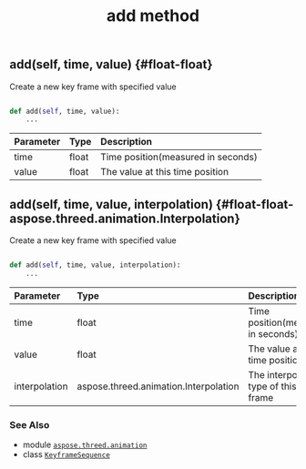 ﻿---
title: add method
second_title: Aspose.3D for Python via .NET API References
description: 
type: docs
weight: 20
url: /python-net/aspose.threed.animation/keyframesequence/add/
is_root: false
---

## add(self, time, value) {#float-float}

Create a new key frame with specified value



```python

def add(self, time, value):
    ...
```


| Parameter | Type | Description |
| :- | :- | :- |
| time | float | Time position(measured in seconds) |
| value | float | The value at this time position |


## add(self, time, value, interpolation) {#float-float-aspose.threed.animation.Interpolation}

Create a new key frame with specified value



```python

def add(self, time, value, interpolation):
    ...
```


| Parameter | Type | Description |
| :- | :- | :- |
| time | float | Time position(measured in seconds) |
| value | float | The value at this time position |
| interpolation | aspose.threed.animation.Interpolation | The interpolation type of this key frame |



### See Also
* module [`aspose.threed.animation`](../../)
* class [`KeyframeSequence`](/3d/python-net/aspose.threed.animation/keyframesequence)
